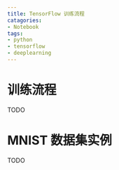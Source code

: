```yaml
---
title: TensorFlow 训练流程
catagories:
- Notebook
tags:
- python
- tensorflow
- deeplearning
---
```


# 训练流程

TODO

# MNIST 数据集实例

TODO